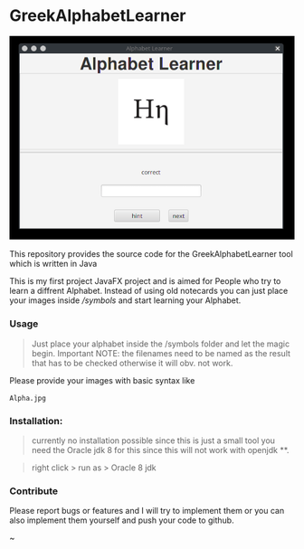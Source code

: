 # GreekAlphabetLearner

<p align="center">
  <img src="https://github.com/daehruoydeef/GreekAlphabetLearner/blob/master/GreekLearner/out/useful.gif" />
</p>

This repository provides the source code for the GreekAlphabetLearner tool which is written in Java

This is my first project JavaFX project and is aimed for People who try to learn a diffrent Alphabet. Instead of using old notecards you can just place your images inside _/symbols_ and start learning your Alphabet.



### Usage
> Just place your alphabet inside the /symbols folder and let the magic begin.
Important NOTE: the filenames need to be named as the result that has to be checked otherwise it will obv. not work.

Please provide your images with basic syntax like 

    Alpha.jpg


### Installation:
> currently no installation possible since this is just a small tool
you need the Oracle jdk 8 for this since this will not work with openjdk **.

> right click > run as > Oracle 8 jdk 

### Contribute

Please report bugs or features and I will try to implement them or you can also implement them yourself and push your code to github.


~                     
